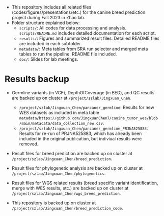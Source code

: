 - This repository includes all related files (codes/figures/presentations/etc.) for the canine breed prediction project during Fall 2023 in Zhao lab.
- Folder structure explained below:
  - `scripts/`: All codes for data processing and analysis. `scripts/README.md` includes detailed documentation for each script.
  - `results/`: Figures and summarized result files. Detailed README files are included in each subfolder.
  - `metadata/`: Meta tables from SRA run selector and merged meta tables to run the pipeline. README file included.
  - `doc/`: Slides for lab meetings.

# Results backup
- Germline variants (in VCF), DepthOfCoverage (in BED), and QC results are backed up on cluster at `/project/szlab/Jingxuan_Chen`.
  - `/project/szlab/Jingxuan_Chen/pancaner_germline`: Results for new WES datasets as included in meta table `metadata/https://github.com/JingxuanChen7/canine_tumor_wes/blob/main/metadata/data_collection_new.csv`.
  - `/project/szlab/Jingxuan_Chen/pancaner_germline_PRJNA525883`: Results for re-run of PRJNA525883, which has already been included in the original publication, but indiviual results were removed.

- Result files for breed prediction are backed up on cluster at `/project/szlab/Jingxuan_Chen/breed_prediction`.

- Result files for phylogenetic analysis are backed up on cluster at `/project/szlab/Jingxuan_Chen/phylogenetics`.

- Result files for WGS related results (breed specific variant identification, merge with WES results, etc.) are backed up on cluster at `/project/szlab/Jingxuan_Chen/wgs_breed_prediction`.

- This repository is backed up on cluster at `/project/szlab/Jingxuan_Chen/breed_prediction_code`.
